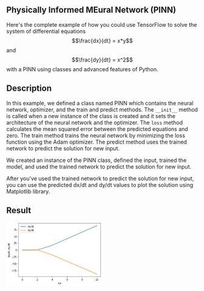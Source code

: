 ## Physically Informed MEural Network (PINN)

Here's the complete example of how you could use TensorFlow to solve the system of differential equations $$\frac{dx}{dt} = x*y$$ and $$\frac{dy}{dt} = x^2$$ with a PINN using classes and advanced features of Python.

## Description
In this example, we defined a class named PINN which contains the neural network, optimizer, and the train and predict methods. The `__init__` method is called when a new instance of the class is created and it sets the architecture of the neural network and the optimizer. The `loss` method calculates the mean squared error between the predicted equations and zero. The train method trains the neural network by minimizing the loss function using the Adam optimizer. The predict method uses the trained network to predict the solution for new input.

We created an instance of the PINN class, defined the input, trained the model, and used the trained network to predict the solution for new input.

After you've used the trained network to predict the solution for new input, you can use the predicted dx/dt and dy/dt values to plot the solution using Matplotlib library.

## Result
<img src="https://github.com/Dartrisen/pinn/blob/main/result.png" width="50%" height="50%">
